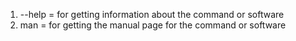 1. --help = for getting information about the command or software
2. man = for getting the manual page for the command or software